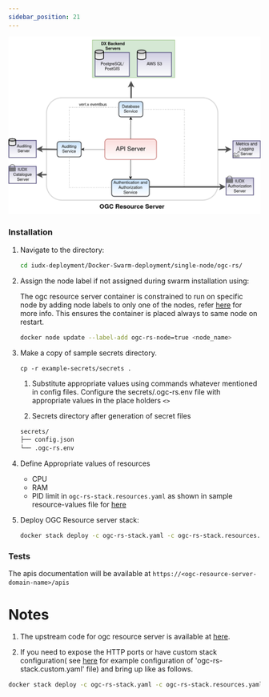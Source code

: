 ```yaml
---
sidebar_position: 21
---
```


<div class="img_background">
<div style={{textAlign: 'center'}}>

![Architecture](../../../resources/auth/ogcrs_overview.png)<br/>

</div></div>

### Installation

1. Navigate to the directory:

    ```bash
    cd iudx-deployment/Docker-Swarm-deployment/single-node/ogc-rs/
    ```

2. Assign the node label if not assigned during swarm installation using:

    The ogc resource server container is constrained to run on specific node by adding node labels to only one of the nodes, refer [here](https://docs.docker.com/engine/swarm/services/#placement-constraints) for more info. This ensures the container is placed always to same node on restart.

    ```bash
    docker node update --label-add ogc-rs-node=true <node_name>
    ``` 
    
3. Make a copy of sample secrets directory.

    ```console
    cp -r example-secrets/secrets .
    ```

    1. Substitute appropriate values using commands whatever mentioned in config files. Configure the secrets/.ogc-rs.env file with appropriate values in the place holders `<>`

    2. Secrets directory after generation of secret files
    ```sh
    secrets/
    ├── config.json
    └── .ogc-rs.env
    ```
    

4. Define Appropriate values of resources 

    - CPU 
    - RAM 
    - PID limit 
    in `ogc-rs-stack.resources.yaml` as shown in sample resource-values file for [here](example-ogc-rs-stack.resources.yaml)

5. Deploy OGC Resource server stack:
    
    ```sh
    docker stack deploy -c ogc-rs-stack.yaml -c ogc-rs-stack.resources.yaml ogc-rs
    ```

### Tests

The apis documentation will be available at 
    `https://<ogc-resource-server-domain-name>/apis`

# Notes

1. The upstream code for ogc resource server is available at [here](https://github.com/datakaveri/ogc-resource-server.git).

2. If you need to expose the HTTP ports or have custom stack configuration( see [here](example-ogc-rs-stack.custom.yaml) for example configuration of 'ogc-rs-stack.custom.yaml' file)  and bring up like as follows.

```sh
docker stack deploy -c ogc-rs-stack.yaml -c ogc-rs-stack.resources.yaml -c ogc-rs-stack.custom.yaml ogc-rs
```